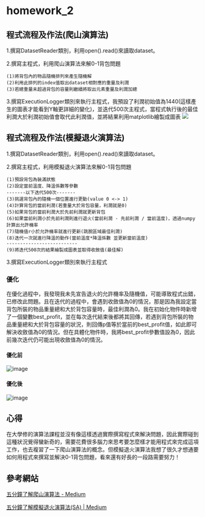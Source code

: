 # homework_2
## 程式流程及作法(爬山演算法)
1.撰寫DatasetReader類別，利用open().read()來讀取dataset。

2.撰寫主程式，利用爬山演算法來解0-1背包問題
```
(1)將背包內的物品隨機排列來產生隨機解
(2)利用此排列的index值取出dataset相對應的重量及利潤
(3)若總重量未超過背包的容量則繼續將取出元素重量及利潤加總
```
3.撰寫ExecutionLogger類別來執行主程式，我預設了利潤初始值為1440(這樣產生的圖表才能看到Y軸更詳細的變化)，並迭代500次主程式，當程式執行後的最佳利潤大於利潤初始值會取代此利潤值，並將結果利用matplotlib繪製成圖表
![](https://i.imgur.com/34EWxhK.png)

## 程式流程及作法(模擬退火演算法)
1.撰寫DatasetReader類別，利用open().read()來讀取dataset。

2.撰寫主程式，利用模擬退火演算法來解0-1背包問題
```
(1)預設背包為裝滿狀態
(2)設定當前溫度、降溫係數等參數
-------以下迭代500次-------
(3)挑選背包內的隨機一個位置進行更動(value 0 <-> 1)
(4)計算背包的當前利潤(若重量大於背包容量，利潤就是0)
(5)如果背包的當前利潤大於先前利潤就更新背包
(6)如果當前利潤小於先前利潤則進行退火(當前利潤 - 先前利潤 / 當前溫度)，透過numpy計算出允許機率
(7)隨機值r小於允許機率就進行更新(跳脫區域最佳利潤)
(8)迭代一次就進行降溫的動作(當前溫度*降溫係數 並更新當前溫度)
--------------------------
(9)將迭代500次的結果繪製成圖表並取得收斂值(最佳解)
```
3.撰寫ExecutionLogger類別來執行主程式
### 優化
在優化過程中，我發現我未先宣告退火的允許機率及隨機值，可能導致程式出錯，已修改此問題。且在迭代的過程中，會遇到收斂值為0的情況，那是因為我設定當背包所裝的物品重量總和大於背包容量時，最佳利潤為0。我在初始化物件時新增了一個變數best_profit，並在每次迭代結束後都將其回傳，若遇到背包所裝的物品重量總和大於背包容量的狀況，則回傳p值等於當前的best_profit值，如此即可解決收斂值為0的情況。但在具體化物件時，我將best_profit參數值設為0，因此前幾次迭代仍可能出現收斂值為0的情況。
#### 優化前
![image](https://user-images.githubusercontent.com/65705058/211793524-2aef1467-81cc-4aa5-aba5-dbebdf5a839b.png)
#### 優化後
![image](https://user-images.githubusercontent.com/65705058/215260725-6d8d319a-28d2-43de-a95e-320f9c9a9122.png)

## 心得
在大學修的演算法課程並沒有像這樣透過實際撰寫程式來解決問題，因此實際碰到這種狀況覺得蠻新奇的，需要花費很多腦力來思考要怎麼樣才能用程式來完成這項工作，也去複習了一下爬山演算法的概念。但模擬退火演算法我想了很久才想通要如何用程式來撰寫並解決0-1背包問題，看來還有好長的一段路需要努力！

## 參考網站
[五分鐘了解爬山演算法 - Medium](https://tzuchieh0931.medium.com/hc-metaheuristic-02-a071980b37e6)

[五分鐘了解模擬退火演算法(SA) | Medium](https://tzuchieh0931.medium.com/sa-metaheuristic-03-2632b2047d1f)
